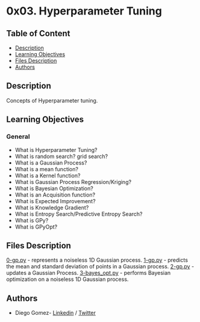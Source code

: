 # 0x03. Hyperparameter Tuning

## Table of Content
* [Description](#description)
* [Learning Objectives](#learning-objectives)
* [Files Description](#files-description)
* [Authors](#authors)

## Description
Concepts of Hyperparameter tuning.


## Learning Objectives
### General
- What is Hyperparameter Tuning?
- What is random search? grid search?
- What is a Gaussian Process?
- What is a mean function?
- What is a Kernel function?
- What is Gaussian Process Regression/Kriging?
- What is Bayesian Optimization?
- What is an Acquisition function?
- What is Expected Improvement?
- What is Knowledge Gradient?
- What is Entropy Search/Predictive Entropy Search?
- What is GPy?
- What is GPyOpt?




## Files Description

[0-gp.py](0-gp.py) - represents a noiseless 1D Gaussian process.
[1-gp.py](1-gp.py) - predicts the mean and standard deviation of points in a Gaussian process.
[2-gp.py](2-gp.py) - updates a Gaussian Process.
[3-bayes_opt.py](3-bayes_opt.py) - performs Bayesian optimization on a noiseless 1D Gaussian process.





## Authors
* Diego Gomez- [Linkedin](https://www.linkedin.com/in/diego-g%C3%B3mez-8861b61a1/) / [Twitter](https://twitter.com/dagomez2530)
